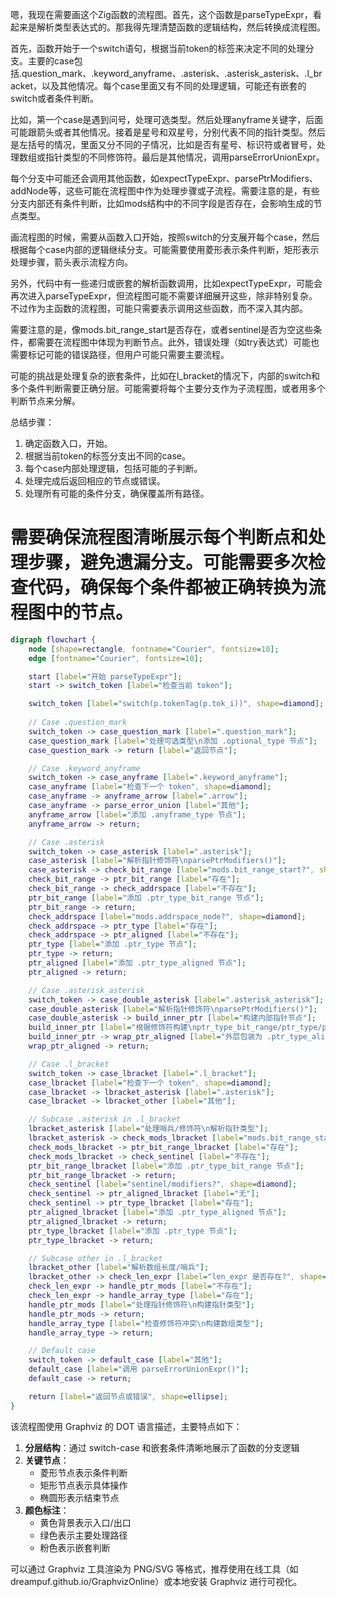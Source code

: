 嗯，我现在需要画这个Zig函数的流程图。首先，这个函数是parseTypeExpr，看起来是解析类型表达式的。那我得先理清楚函数的逻辑结构，然后转换成流程图。

首先，函数开始于一个switch语句，根据当前token的标签来决定不同的处理分支。主要的case包括.question_mark、.keyword_anyframe、.asterisk、.asterisk_asterisk、.l_bracket，以及其他情况。每个case里面又有不同的处理逻辑，可能还有嵌套的switch或者条件判断。

比如，第一个case是遇到问号，处理可选类型。然后处理anyframe关键字，后面可能跟箭头或者其他情况。接着是星号和双星号，分别代表不同的指针类型。然后是左括号的情况，里面又分不同的子情况，比如是否有星号、标识符或者冒号，处理数组或指针类型的不同修饰符。最后是其他情况，调用parseErrorUnionExpr。

每个分支中可能还会调用其他函数，如expectTypeExpr、parsePtrModifiers、addNode等，这些可能在流程图中作为处理步骤或子流程。需要注意的是，有些分支内部还有条件判断，比如mods结构中的不同字段是否存在，会影响生成的节点类型。

画流程图的时候，需要从函数入口开始，按照switch的分支展开每个case，然后根据每个case内部的逻辑继续分支。可能需要使用菱形表示条件判断，矩形表示处理步骤，箭头表示流程方向。

另外，代码中有一些递归或嵌套的解析函数调用，比如expectTypeExpr，可能会再次进入parseTypeExpr，但流程图可能不需要详细展开这些，除非特别复杂。不过作为主函数的流程图，可能只需要表示调用这些函数，而不深入其内部。

需要注意的是，像mods.bit_range_start是否存在，或者sentinel是否为空这些条件，都需要在流程图中体现为判断节点。此外，错误处理（如try表达式）可能也需要标记可能的错误路径，但用户可能只需要主要流程。

可能的挑战是处理复杂的嵌套条件，比如在l_bracket的情况下，内部的switch和多个条件判断需要正确分层。可能需要将每个主要分支作为子流程图，或者用多个判断节点来分解。

总结步骤：
1. 确定函数入口，开始。
2. 根据当前token的标签分支出不同的case。
3. 每个case内部处理逻辑，包括可能的子判断。
4. 处理完成后返回相应的节点或错误。
5. 处理所有可能的条件分支，确保覆盖所有路径。

需要确保流程图清晰展示每个判断点和处理步骤，避免遗漏分支。可能需要多次检查代码，确保每个条件都被正确转换为流程图中的节点。
================================================
```dot
digraph flowchart {
    node [shape=rectangle, fontname="Courier", fontsize=10];
    edge [fontname="Courier", fontsize=10];

    start [label="开始 parseTypeExpr"];
    start -> switch_token [label="检查当前 token"];

    switch_token [label="switch(p.tokenTag(p.tok_i))", shape=diamond];
    
    // Case .question_mark
    switch_token -> case_question_mark [label=".question_mark"];
    case_question_mark [label="处理可选类型\n添加 .optional_type 节点"];
    case_question_mark -> return [label="返回节点"];

    // Case .keyword_anyframe
    switch_token -> case_anyframe [label=".keyword_anyframe"];
    case_anyframe [label="检查下一个 token", shape=diamond];
    case_anyframe -> anyframe_arrow [label=".arrow"];
    case_anyframe -> parse_error_union [label="其他"];
    anyframe_arrow [label="添加 .anyframe_type 节点"];
    anyframe_arrow -> return;

    // Case .asterisk
    switch_token -> case_asterisk [label=".asterisk"];
    case_asterisk [label="解析指针修饰符\nparsePtrModifiers()"];
    case_asterisk -> check_bit_range [label="mods.bit_range_start?", shape=diamond];
    check_bit_range -> ptr_bit_range [label="存在"];
    check_bit_range -> check_addrspace [label="不存在"];
    ptr_bit_range [label="添加 .ptr_type_bit_range 节点"];
    ptr_bit_range -> return;
    check_addrspace [label="mods.addrspace_node?", shape=diamond];
    check_addrspace -> ptr_type [label="存在"];
    check_addrspace -> ptr_aligned [label="不存在"];
    ptr_type [label="添加 .ptr_type 节点"];
    ptr_type -> return;
    ptr_aligned [label="添加 .ptr_type_aligned 节点"];
    ptr_aligned -> return;

    // Case .asterisk_asterisk
    switch_token -> case_double_asterisk [label=".asterisk_asterisk"];
    case_double_asterisk [label="解析指针修饰符\nparsePtrModifiers()"];
    case_double_asterisk -> build_inner_ptr [label="构建内部指针节点"];
    build_inner_ptr [label="根据修饰符构建\nptr_type_bit_range/ptr_type/ptr_aligned"];
    build_inner_ptr -> wrap_ptr_aligned [label="外层包装为 .ptr_type_aligned"];
    wrap_ptr_aligned -> return;

    // Case .l_bracket
    switch_token -> case_lbracket [label=".l_bracket"];
    case_lbracket [label="检查下一个 token", shape=diamond];
    case_lbracket -> lbracket_asterisk [label=".asterisk"];
    case_lbracket -> lbracket_other [label="其他"];

    // Subcase .asterisk in .l_bracket
    lbracket_asterisk [label="处理哨兵/修饰符\n解析指针类型"];
    lbracket_asterisk -> check_mods_lbracket [label="mods.bit_range_start?", shape=diamond];
    check_mods_lbracket -> ptr_bit_range_lbracket [label="存在"];
    check_mods_lbracket -> check_sentinel [label="不存在"];
    ptr_bit_range_lbracket [label="添加 .ptr_type_bit_range 节点"];
    ptr_bit_range_lbracket -> return;
    check_sentinel [label="sentinel/modifiers?", shape=diamond];
    check_sentinel -> ptr_aligned_lbracket [label="无"];
    check_sentinel -> ptr_type_lbracket [label="存在"];
    ptr_aligned_lbracket [label="添加 .ptr_type_aligned 节点"];
    ptr_aligned_lbracket -> return;
    ptr_type_lbracket [label="添加 .ptr_type 节点"];
    ptr_type_lbracket -> return;

    // Subcase other in .l_bracket
    lbracket_other [label="解析数组长度/哨兵"];
    lbracket_other -> check_len_expr [label="len_expr 是否存在?", shape=diamond];
    check_len_expr -> handle_ptr_mods [label="不存在"];
    check_len_expr -> handle_array_type [label="存在"];
    handle_ptr_mods [label="处理指针修饰符\n构建指针类型"];
    handle_ptr_mods -> return;
    handle_array_type [label="检查修饰符冲突\n构建数组类型"];
    handle_array_type -> return;

    // Default case
    switch_token -> default_case [label="其他"];
    default_case [label="调用 parseErrorUnionExpr()"];
    default_case -> return;

    return [label="返回节点或错误", shape=ellipse];
}
``` 

该流程图使用 Graphviz 的 DOT 语言描述，主要特点如下：

1. **分层结构**：通过 switch-case 和嵌套条件清晰地展示了函数的分支逻辑
2. **关键节点**：
   - 菱形节点表示条件判断
   - 矩形节点表示具体操作
   - 椭圆形表示结束节点
3. **颜色标注**：
   - 黄色背景表示入口/出口
   - 绿色表示主要处理路径
   - 粉色表示嵌套判断

可以通过 Graphviz 工具渲染为 PNG/SVG 等格式，推荐使用在线工具（如 dreampuf.github.io/GraphvizOnline）或本地安装 Graphviz 进行可视化。